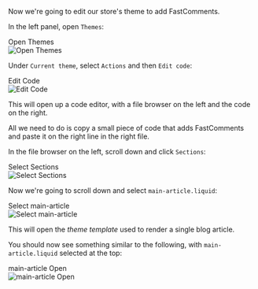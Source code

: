 Now we're going to edit our store's theme to add FastComments.

In the left panel, open `Themes`:

<div class="screenshot white-bg">
    <div class="title">Open Themes</div>
    <img class="screenshot-image" src="/images/installation-guides/shopify-step-2-2-open-themes.png" alt="Open Themes" />
</div>

Under `Current theme`, select `Actions` and then `Edit code`:

<div class="screenshot white-bg">
    <div class="title">Edit Code</div>
    <img class="screenshot-image" src="/images/installation-guides/shopify-step-2-3-edit-code.png" alt="Edit Code" />
</div>

This will open up a code editor, with a file browser on the left and the code on the right.

All we need to do is copy a small piece of code that adds FastComments and paste it on the right line in the right file.

In the file browser on the left, scroll down and click `Sections`:

<div class="screenshot white-bg">
    <div class="title">Select Sections</div>
    <img class="screenshot-image" src="/images/installation-guides/shopify-step-2-4-sections.png" alt="Select Sections" />
</div>

Now we're going to scroll down and select `main-article.liquid`:

<div class="screenshot white-bg">
    <div class="title">Select main-article</div>
    <img class="screenshot-image" src="/images/installation-guides/shopify-step-2-5-main-article.png" alt="Select main-article" />
</div>

This will open the *theme template* used to render a single blog article.

You should now see something similar to the following, with `main-article.liquid` selected at the top:

<div class="screenshot white-bg">
    <div class="title">main-article Open</div>
    <img class="screenshot-image" src="/images/installation-guides/shopify-step-2-6-main-article-open.png" alt="main-article Open" />
</div>
